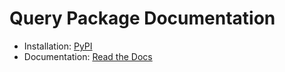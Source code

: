 # Query Package Documentation

* Installation: [PyPI](https://pypi.org/project/query-package-documentation/)
* Documentation: [Read the Docs](https://query-package-documentation.readthedocs.io)
